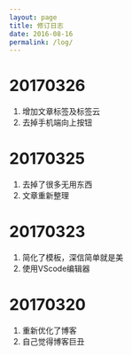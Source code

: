 ```yaml
---
layout: page
title: 修订日志
date: 2016-08-16
permalink: /log/
---
```

# 20170326
1. 增加文章标签及标签云
2. 去掉手机端向上按钮

# 20170325
1. 去掉了很多无用东西
2. 文章重新整理

# 20170323
1. 简化了模板，深信简单就是美
2. 使用VScode编辑器

# 20170320
1. 重新优化了博客
2. 自己觉得博客巨丑
